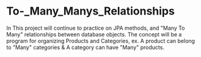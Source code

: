 # To-_Many_Manys_Relationships
In This project will continue to practice on JPA methods, and "Many To Many" relationships between database objects. The concept will be a program for organizing Products and Categories, ex. A product can belong to "Many" categories &amp; A category can have "Many" products.
